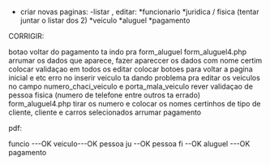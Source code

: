 - criar novas paginas:
   -listar , editar:
        *funcionario
        *juridica / fisica (tentar juntar o listar dos 2)
        *veiculo
        *aluguel
        *pagamento


CORRIGIR:

   botao voltar do pagamento ta indo pra form_aluguel
   form_aluguel4.php arrumar os dados que aparece, fazer apareccer os dados com nome certim
   colocar validaçao em todos os editar
   colocar botoes para voltar a pagina inicial e etc
   erro no inserir veiculo
   ta dando problema pra editar os veiculos no campo numero_chaci_veiculo e porta_mala_veiculo
   rever validaçao de pessoa fisica (numero de telefone entre outros ta errado)
   form_aluguel4.php tirar os numero e colocar os nomes certinhos de tipo de cliente, cliente e carros selecionados
   arrumar pagamento



   pdf:

   funcio ---OK
   veiculo---OK
   pessoa ju --OK
   pessoa fi --OK
   aluguel ---OK
   pagamento
